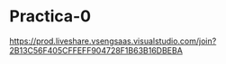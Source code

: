 # Practica-0
https://prod.liveshare.vsengsaas.visualstudio.com/join?2B13C56F405CFFEFF904728F1B63B16DBEBA
